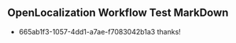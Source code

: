 ## OpenLocalization Workflow Test MarkDown
* 665ab1f3-1057-4dd1-a7ae-f7083042b1a3 thanks!

<!--HONumber=Jul16_HO4-->


